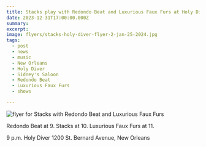 ```yaml
---
title: Stacks play with Redondo Beat and Luxurious Faux Furs at Holy Diver, Thursday, January 25.
date: 2023-12-31T17:00:00.000Z
summary:
excerpt:
image: flyers/stacks-holy-diver-flyer-2-jan-25-2024.jpg
tags:
  - post 
  - news
  - music
  - New Orleans
  - Holy Diver
  - Sidney's Saloon
  - Redondo Beat
  - Luxurious Faux Furs
  - shows

---
```


![flyer for Stacks with Redondo Beat and Luxurious Faux Furs](/static/images/flyers/stacks-holy-diver-flyer-2-jan-25-2024.jpg "flyer for Stacks with Redondo Beat and Luxurious Faux Furs")

Redondo Beat at 9.
Stacks at 10.
Luxurious Faux Furs at 11.

9 p.m.
Holy Diver
1200 St. Bernard Avenue, New Orleans
